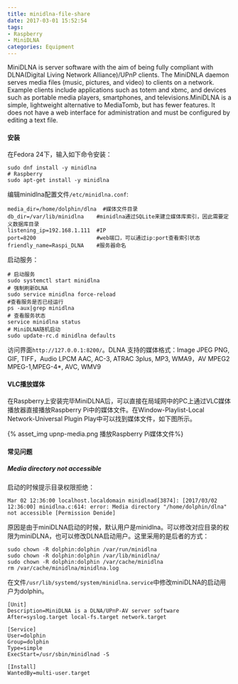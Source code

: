```yaml
---
title: minidlna-file-share
date: 2017-03-01 15:52:54
tags:
- Raspberry
- MiniDLNA
categories: Equipment
---
```


MiniDLNA is server software with the aim of being fully compliant with DLNA(Digital Living Network Alliance)/UPnP clients. The MiniDNLA daemon serves media files (music, pictures, and video) to clients on a network. Example clients include applications such as totem and xbmc, and devices such as portable media players, smartphones, and televisions.MiniDLNA is a simple, lightweight alternative to MediaTomb, but has fewer features. It does not have a web interface for administration and must be configured by editing a text file.

<!-- more -->

#### 安装

在Fedora 24下，输入如下命令安装：

```shell
sudo dnf install -y minidlna
# Raspberry
sudo apt-get install -y minidlna
```

编辑minidlna配置文件`/etc/minidlna.conf`:

```shell
media_dir=/home/dolphin/dlna  #媒体文件目录
db_dir=/var/lib/minidlna    #minidlna通过SQLite来建立媒体库索引，因此需要定义数据库目录
listening_ip=192.168.1.111  #IP
port=8200                   #web端口，可以通过ip:port查看索引状态
friendly_name=Raspi_DLNA    #服务器命名
```

启动服务：

```shell
# 启动服务
sudo systemctl start minidlna
# 强制刷新DLNA
sudo service minidlna force-reload
#查看服务是否已经运行
ps -aux|grep minidlna
# 查看服务状态
service minidlna status
# MiniDLNA随机启动
sudo update-rc.d minidlna defaults
```

访问界面`http://127.0.0.1:8200/`。DLNA 支持的媒体格式：Image JPEG PNG, GIF, TIFF，Audio LPCM AAC, AC-3, ATRAC 3plus, MP3, WMA9，AV MPEG2 MPEG-1,MPEG-4*, AVC, WMV9


#### VLC播放媒体

在Raspberry上安装完毕MiniDLNA后，可以直接在局域网中的PC上通过VLC媒体播放器直接播放Raspberry Pi中的媒体文件。在Window-Playlist-Local Network-Universal Plugin Play中可以找到媒体文件，如下图所示。

{% asset_img upnp-media.png 播放Raspberry Pi媒体文件%}

#### 常见问题

##### Media directory not accessible

启动的时候提示目录权限拒绝：

```
Mar 02 12:36:00 localhost.localdomain minidlnad[3874]: [2017/03/02 12:36:00] minidlna.c:614: error: Media directory "/home/dolphin/dlna" not accessible [Permission Denide]
```

原因是由于miniDLNA启动的时候，默认用户是minidlna。可以修改对应目录的权限为miniDLNA，也可以修改DLNA启动用户。这里采用的是后者的方式：

```shell
sudo chown -R dolphin:dolphin /var/run/minidlna
sudo chown -R dolphin:dolphin /var/lib/minidlna/
sudo chown -R dolphin:dolphin /var/cache/minidlna
rm /var/cache/minidlna/minidlna.log
```

在文件`/usr/lib/systemd/system/minidlna.service`中修改miniDLNA的启动用户为dolphin。

```shell
[Unit]
Description=MiniDLNA is a DLNA/UPnP-AV server software
After=syslog.target local-fs.target network.target

[Service]
User=dolphin
Group=dolphin
Type=simple
ExecStart=/usr/sbin/minidlnad -S

[Install]
WantedBy=multi-user.target
```
